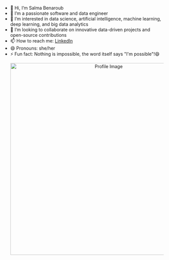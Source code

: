 - 👋 Hi, I’m Salma Benaroub
- 👀 I’m a passionate software and data engineer
- 🌱 I’m interested in data science, artificial intelligence, machine learning, deep learning, and big data analytics
- 💞️ I’m looking to collaborate on innovative data-driven projects and open-source contributions
- 📫 How to reach me: [LinkedIn](https://www.linkedin.com/in/salma-benaroub-a3107a234?utm_source=share&utm_campaign=share_via&utm_content=profile&utm_medium=android_app)
- 😄 Pronouns: she/her
- ⚡ Fun fact: Nothing is impossible, the word itself says "I'm possible"!😄
  <p align="center">
     <img src="https://github.com/Salma-Benaroub/Internship-Offers-Search-Engine-/assets/137185872/b04fe6c6-c9d5-4da9-8386-66e8be4b653b" alt="Profile Image" width="600">
  </p>

<!---
Salma-Benaroub/Salma-Benaroub is a ✨ special ✨ repository because its `README.md` (this file) appears on your GitHub profile.
You can click the Preview link to take a look at your changes.
--->
